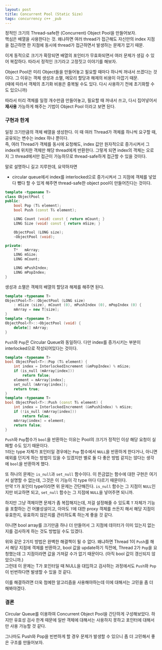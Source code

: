 ```yaml
---
layout: post
title: Concurrent Pool (Static Size)
tags: concurrency c++ _pub
---
```


정적인 크기의 Thread-safe한 (Concurrent) Object Pool을 만들어보자.  
핵심은 배열을 사용한다는 것. 왜냐하면 여러 thread가 접근해도 자신만의 index 지점을 접근하면 한 지점에 동시에 thread가 접근하면서 발생하는 문제가 없기 때문.

이게 동적으로 크기가 확장되면 배열의 포인터가 무효화되면서 여러 문제가 생길 수 있어 복잡하다. 따라서 정적인 크기라고 고정짓고 이야기를 해보자.


Object Pool은 미리 Object들을 만들어놓고 필요할 때마다 하나씩 꺼내서 쓰겠다는 것이다. 그 이유는 객체 생성과 소멸, 메모리 할당과 해제의 비용이 아깝기 때문.  
(때에 따라서 객체의 초기화 비용은 중복될 수도 있다. 다시 사용하기 전에 초기화할 수도 있으니까)

따라서 미리 객체를 일정 개수만큼 만들어놓고, 필요할 때 꺼내서 쓰고, 다시 집어넣어서 **재사용** 가능하게 해주는 기법이 Object Pool 이라고 보면 된다.

### 구현과 한계 ###

일정 크기만큼의 객체 배열을 생성한다. 이 때 여러 Thread가 객체를 하나씩 요구할 때, 공유되는 변수는 index 하나 뿐이다.  
즉, 여러 Thread가 객체를 동시에 요청해도, index 값만 원자적으로 증가시켜서 그 index에 위치한 객체만 해당 thread에게 반환한다. 그렇게 되면 index의 객체는 오로지 그 thread에서만 접근이 가능하므로 thread-safe하게 접근할 수 있을 것이다.

말로 설명하니 길고 지루한데, 요약하자면

* circular queue에서 index를 interlocked으로 증가시켜서 그 지점에 객체를 넣었다 뺐다 할 수 있게 해주면 thread-safe한 object pool이 만들어진다는 것이다.

```cpp
template <typename T>
class ObjectPool {
public:
    bool Pop (T& element);
    bool Push (const T& element);

    LONG Count (void) const { return mCount; }
    LONG Size (void) const { return mSize; }

    ObjectPool (LONG size);
    ~ObjectPool (void);

private:
    T*   mArray;
    LONG mSize;
    LONG mCount;

    LONG mPushIndex;
    LONG mPopIndex;
}
```

생성과 소멸은 객체의 배열의 할당과 해제를 해주면 된다.

```cpp
template <typename T>
ObjectPool<T>::ObjectPool (LONG size)
    : mSize (size), mCount (0), mPushIndex (0), mPopIndex (0) {
    mArray = new T[size];
}
template <typename T>
ObjectPool<T>::~ObjectPool (void) {
    delete[] mArray;
}
```

`Push`와 `Pop`은 Circular Queue와 동일하다. 다만 index를 증가시키는 부분이 interlocked으로 작성되어있다는 것이다.

```cpp
template <typename T>
bool ObjectPool<T>::Pop (T& element) {
    int index = InterlockedIncrement (&mPopIndex) % mSize;
    if (is_null (mArray[index]))
        return false;
    element = mArray[index];
    set_null (mArray[index]);
    return true;
}
template <typename T>
bool ObjectPool<T>::Push (const T& element) {
    int index = InterlockedIncrement (&mPushIndex) % mSize;
    if (!is_null (mArray[index]))
        return false;
    mArray[index] = element;
    return false;
}
```

`Push`와 `Pop`함수가 `bool`을 반환하는 이유는 Pool의 크기가 정적인 이상 해당 요청이 실패할 수도 있기 때문이다.  
`T`라는 type 자체가 포인터일 경우에는 `Pop` 함수에서 `NULL`을 반환하게 한다거나, 아니면 예외를 던지게 하는 방법이 있을 수 있겠지만 별로 둘 다 좋은 방법 같지는 않다는 생각에 `bool`을 반환하게 했다.

또 하나의 문제는 `is_null`과 `set_null` 함수이다. 이 뜬금없는 함수에 대한 구현은 여기서 설명할 수 없는데, 그것은 이 기능이 각 type 마다 다르기 때문이다.  
만약 `T`가 포인터 type이라면 위 문제는 간단해진다. `is_null` 함수는 그 지점이 `NULL`인지만 비교하면 되고, `set_null` 함수는 그 지점에 `NULL`을 넣어주면 되니까.

하지만 그냥 객체이면 문제가 좀 복잡해지는데, 저걸 설정해줄 수 있도록 `T` 자체가 기능을 포함하는 건 어불성설이고, 아마도 `T`에 대한 proxy 객체를 쓰든지 해서 해당 지점이 유효한지, 유효하지 않은지를 관리하도록 하는게 좋을 것 같다.

아니면 bool array를 크기만큼 하나 더 만들어서 그 지점에 데이터가 이미 있는지 없는지를 검사하게 하는 것도 방법일 수도 있겠다.

위와 같은 2가지 방법은 완벽한 해결책이 될 수 없다. 왜냐하면 Thread 1이 `Push`를 해서 해당 지점에 객체를 반환하고, bool 값을 update하기 직전에, Thread 2가 `Pop`을 요청했는데 그 지점이라면 값을 가져갈 수가 없기 때문이다. (아직 bool 값이 갱신되지 않았으니까.)  
그런데 이 문제는 T가 포인터일 때 NULL을 대입하고 검사하는 과정에서도 `Push`와 `Pop`이 빈번하다면 발생할 수 있을 것 같다.

이를 해결하려면 더욱 첨예한 알고리즘을 사용해야하는데 이에 대해서는 고민을 좀 더 해봐야겠다.

### 결론 ###

Circular Queue를 이용하여 Concurrent Object Pool을 간단하게 구성해보았다. 하지만 유효성 검사 한계 때문에 일반 객체에 대해서는 사용하지 못하고 포인터에 대해서만 사용 가능할 것 같다.

그나마도 Push와 Pop을 빈번하게 할 경우 문제가 발생할 수 있으니 좀 더 고민해서 좋은 구조를 만들어보자.